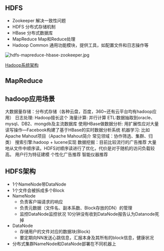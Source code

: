 
## HDFS
*	Zookeeper  解决一致性问题 
*	HDFS  分布式存储机制
*	HBase  分布式数据库
*	MapReduce  Map和Reduce处理
*	Hadoop Common  通用功能模块，提供工具，如配置文件和日志操作等

![hdfs-mapreduce-hbase-zookeeper.jpg](./img/hdfs-mapreduce-hbase-zookeeper.jpg) 

[Hadoop系统架构](http://www.cnblogs.com/yangsy0915/p/4866995.html) 

## MapReduce

## hadoop应用场景
大数据量存储：分布式存储（各种云盘，百度，360~还有云平台均有hadoop应用） 
日志处理: Hadoop擅长这个 
海量计算: 并行计算 
ETL:数据抽取到oracle、mysql、DB2、mongdb及主流数据库 
使用HBase做数据分析: 用扩展性应对大量读写操作—Facebook构建了基于HBase的实时数据分析系统 
机器学习: 比如Apache Mahout项目（Apache Mahout简介 常见领域：协作筛选、集群、归类） 
搜索引擎:hadoop + lucene实现 
数据挖掘：目前比较流行的广告推荐 大量地从文件中顺序读。HDFS对顺序读进行了优化，代价是对于随机的访问负载较高。 用户行为特征建模 个性化广告推荐 智能仪器推荐


## HDFS架构
- 1个NameNode带DataNode
- 1个文件会被拆成多个Block
- NameNode
  - 负责客户端请求的响应
  - 负责元数据（文件名、副本系数、Block存放的DN）的管理
  - 监控DataNode监控状况 10分钟没有收到DataNode报告认为Datanode死掉
- DataNode
  - 存储用户的文件对应的数据块(Block)
  - 要定期向NN发送心跳信息，汇报本身及其所有的block信息，健康状况
- 分布式集群NameNode和DataNode部署在不同机器上